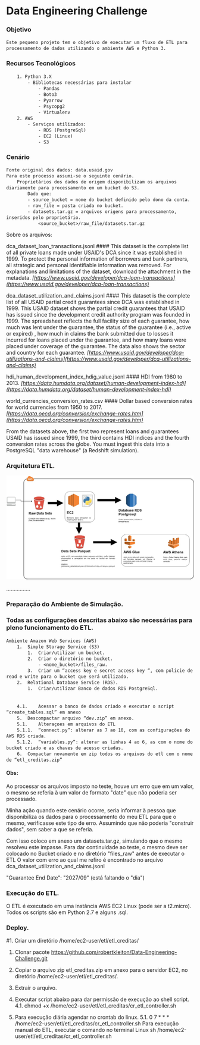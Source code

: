 # Data Engineering Challenge

### Objetivo
	Este pequeno projeto tem o objetivo de executar um fluxo de ETL para processamento de dados utilizando o ambiente AWS e Python 3.

### Recursos Tecnológicos
		1. Python 3.X
			- Bibliotecas necessárias para instalar
				- Pandas
				- Boto3
				- Pyarrow
				- Psycopg2
				- Virtualenv
		2. AWS
			- Serviços utilizados:
				- RDS (PostgreSql)
				- EC2 (Linux)
				- S3

### Cenário
	Fonte original dos dados: data.usaid.gov
	Para este processo assumi-se o seguinte cenário.
		Proprietários dos dados de origem disponibilizam os arquivos diariamente para processamento em um bucket do S3.
			Dado que:
			- source_bucket = nome do bucket definido pelo dono da conta.
			- raw_file = pasta criada no bucket.
			- datasets.tar.gz = arquivos origens para processamento, inseridos pelo proprietário.
				<source_bucket>/raw_file/datasets.tar.gz


Sobre os arquivos:

dca_dataset_loan_transactions.jsonl
	#### This dataset is the complete list of all private loans made under USAID's DCA since it was established in 1999. To protect the personal information of borrowers and bank partners, all strategic and personal identifiable information was removed. For explanations and limitations of the dataset, download the attachment in the metadata.
	*[https://www.usaid.gov/developer/dca-loan-transactions](https://www.usaid.gov/developer/dca-loan-transactions)*
 
dca_dataset_utilization_and_claims.jsonl
	#### This dataset is the complete list of all USAID partial credit guarantees since DCA was established in 1999. This USAID dataset shows the partial credit guarantees that USAID has issued since the development credit authority program was founded in 1999. The spreadsheet reflects the full facility size of each guarantee, how much was lent under the guarantee, the status of the guarantee (i.e., active or expired) , how much in claims the bank submitted due to losses it incurred for loans placed under the guarantee, and how many loans were placed under coverage of the guarantee. The data also shows the sector and country for each guarantee.
	*[https://www.usaid.gov/developer/dca-utilizations-and-claims](https://www.usaid.gov/developer/dca-utilizations-and-claims)*
 
hdi_human_development_index_hdig_value.jsonl
	#### HDI from 1980 to 2013.
	*[https://data.humdata.org/dataset/human-development-index-hdi](https://data.humdata.org/dataset/human-development-index-hdi)*

world_currencies_conversion_rates.csv
	#### Dollar based conversion rates for world currencies from 1950 to 2017.
	*[https://data.oecd.org/conversion/exchange-rates.htm](https://data.oecd.org/conversion/exchange-rates.htm)*
	
From the datasets above, the first two represent loans and guarantees USAID has issued since 1999, the third contains HDI indices and the fourth conversion rates across the globe. You must ingest this data into a PostgreSQL "data warehouse" (a Redshift simulation).

### Arquitetura ETL.

![](Fluxograma_ETL.jpg)


................
### Preparação do Ambiente de Simulação.

### Todas as configurações descritas abaixo são necessárias para pleno funcionamento do ETL.
	Ambiente Amazon Web Services (AWS)
		1.	Simple Storage Service (S3)
			1.	Criar/utilizar um bucket.
			2.	Criar o diretório no bucket.
				- <nome_bucket>/files_raw.
			3.	Criar um “access key e secret access key “, com policie de read e write para o bucket que será utilizado.
		2.	Relational Database Service (RDS).
			1.	Criar/utilizar Banco de dados RDS PostgreSql.
	
		
		4.1.	Acessar o banco de dados criado e executar o script “create_tables.sql” em anexo
		5.	Descompactar arquivo “dev.zip” em anexo.
		5.1.	Alteraçoes em arquivos do ETL
		5.1.1.	“connect.py”: alterar as 7 ao 10, com as configurações do AWS RDS criada.
		5.1.2.	“variables.py”: alterar as linhas 4 ao 6, as com o nome do bucket criado e as chaves de acesso criadas.
		6.	Compactar novamente em zip todos os arquivos do etl com o nome de “etl_creditas.zip”

#### Obs:

Ao processar os arquivos imposto no teste, houve um erro que em um valor, o mesmo se referia à um valor de formato "date" que não poderia ser
processado. 

Minha ação quando este cenário ocorre, seria informar à pessoa que disponibiliza os dados para o processamento do meu ETL para que o mesmo,
verificasse este tipo de erro. Assumindo que não poderia "construir dados", sem saber a que se referia.

Com isso coloco em anexo um datasets.tar.gz, simulando que o mesmo resolveu este impasse. Para dar continuidade ao teste, o mesmo deve ser colocado no Bucket criado e no diretório "files_raw" antes de executar o ETL
O valor com erro ao qual me refiro é encontrado no arquivo dca_dataset_utilization_and_claims.jsonl

"Guarantee End Date": "2027/09" (está faltando o "dia")


### Execução do ETL.

O ETL é executado em uma instância AWS EC2 Linux (pode ser a t2.micro).
Todos os scripts são em Python 2.7 e alguns .sql.

### Deploy.

#1.	Criar um diretório /home/ec2-user/etl/etl_creditas/
1.	Clonar pacote https://github.com/robertkleiton/Data-Engineering-Challenge.git

2.	Copiar o arquivo zip etl_creditas.zip em anexo para o servidor EC2, no diretório /home/ec2-user/etl/etl_creditas/.
3.	Extrair o arquivo.
4.	Executar script abaixo para dar permissão de execução ao shell script.
4.1.	chmod +x /home/ec2-user/etl/etl_creditas/cr_etl_controller.sh
5.	Para execução diária agendar no crontab do linux.
5.1.	0 7 * * * /home/ec2-user/etl/etl_creditas/cr_etl_controller.sh
Para execução manual do ETL, executar o comando no terminal Linux
sh /home/ec2-user/etl/etl_creditas/cr_etl_controller.sh




